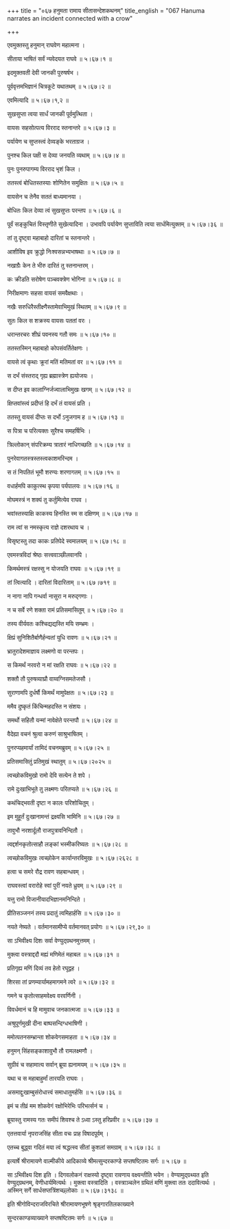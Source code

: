 +++
title = "०६७ हनुमता रामाय सीतासन्देशकथनम्"
title_english = "067 Hanuma narrates an incident connected with a crow"

+++


एवमुक्तस्तु हनुमान् राघवेण महात्मना ।  

सीताया भाषितं सर्वं न्यवेदयत राघवे  ॥  ५।६७।१  ॥   

इदमुक्तवती देवी जानकी पुरुषर्षभ ।  

पूर्ववृत्तमभिज्ञानं चित्रकूटे यथातथम्  ॥  ५।६७।२  ॥   

एवमित्यादि  ॥  ५।६७।१,२  ॥   

  

सुखसुप्ता त्वया सार्धं जानकी पूर्वमुत्थिता ।  

वायसः सहसोत्पत्य विरराद स्तनान्तरे  ॥  ५।६७।३  ॥   

पर्यायेण च सुप्तस्त्वं देव्यङ्के भरताग्रज ।  

पुनश्च किल पक्षी स देव्या जनयति व्यथाम्  ॥  ५।६७।४  ॥   

पुनः पुनरुपागम्य विरराद भृशं किल ।  

ततस्त्वं बोधितस्तस्याः शोणितेन समुक्षितः  ॥  ५।६७।५  ॥   

वायसेन च तेनैव सततं बाध्यमानया ।  

बोधितः किल देव्या त्वं सुखसुप्तः परन्तप  ॥  ५।६७।६  ॥   

पूर्वं सङ्कुचितं विस्तृणीते सुखेत्यादिना । उभावपि पर्यायेण सुप्ताविति
त्वया सार्धमित्युक्तम्  ॥  ५।६७।३६  ॥   

  

तां तु दृष्ट्वा महाबाहो दारितां च स्तनान्तरे ।  

आशीविष इव क्रुद्धो निःश्वसन्नभ्यभाषथाः  ॥  ५।६७।७  ॥   

नखाग्रैः केन ते भीरु दारितं तु स्तनान्तरम् ।  

कः क्रीडति सरोषेण पञ्चवक्त्रेण भोगिना  ॥  ५।६७।८  ॥   

निरीक्षमाणः सहसा वायसं समवैक्षथाः ।  

नखैः सरुधिरैस्तीक्ष्णैस्तामेवाभिमुखं स्थितम्  ॥  ५।६७।९  ॥   

सुतः किल स शक्रस्य वायसः पततां वरः ।  

धरान्तरचरः शीघ्रं पवनस्य गतौ समः  ॥  ५।६७।१०  ॥   

ततस्तस्मिन् महाबाहो कोपसंवर्तितेक्षणः ।  

वायसे त्वं कृथाः क्रूरां मतिं मतिमतां वर  ॥  ५।६७।११  ॥   

स दर्भं संस्तराद् गृह्य ब्रह्मास्त्रेण ह्ययोजयः ।  

स दीप्त इव कालाग्निर्जज्वालाभिमुखः खगम्  ॥  ५।६७।१२  ॥   

क्षिप्तवांस्त्वं प्रदीप्तं हि दर्भं तं वायसं प्रति ।  

ततस्तु वायसं दीप्तः स दर्भो ऽनुजगाम ह  ॥  ५।६७।१३  ॥   

स पित्रा च परित्यक्तः सुरैश्च समहर्षिभिः ।  

त्रिल्लोकान् संपरिक्रम्य त्रातारं नाधिगच्छति  ॥  ५।६७।१४  ॥   

पुनरेवागतस्त्रस्तस्त्वकाशमरिन्दम ।  

स तं निपतितं भूमौ शरण्यः शरणागतम्  ॥  ५।६७।१५  ॥   

वधार्हमपि काकुत्स्थ कृपया पर्यपालयः  ॥  ५।६७।१६  ॥   

मोघमस्त्रं न शक्यं तु कर्तुमित्येव राघव ।  

भवांस्तस्याक्षि काकस्य हिनस्ति स्म स दक्षिणम्  ॥  ५।६७।१७  ॥   

राम त्वां स नमस्कृत्य राज्ञे दशरथाय च ।  

विसृष्टस्तु तदा काकः प्रतिपेदे स्वमालयम्  ॥  ५।६७।१८  ॥   

एवमस्त्रविदां श्रेष्ठः सत्त्ववाञ्छीलवानपि ।  

किमर्थमस्त्रं रक्षस्सु न योजयति राघवः  ॥  ५।६७।१९  ॥   

तां त्वित्यादि । दारितां विदारिताम्  ॥  ५।६७।७१९  ॥   

  

न नागा नापि गन्धर्वा नासुरा न मरुद्गणाः ।  

न च सर्वे रणे शक्ता रामं प्रतिसमासितुम्  ॥  ५।६७।२०  ॥   

तस्य वीर्यवतः कश्चिद्यद्यस्ति मयि सम्भ्रमः ।  

क्षिप्रं सुनिशितैर्बाणैर्हन्यतां युधि रावणः  ॥  ५।६७।२१  ॥   

भ्रातुरादेशमाज्ञाय लक्ष्मणो वा परन्तपः ।  

स किमर्थं नरवरो न मां रक्षति राघवः  ॥  ५।६७।२२  ॥   

शक्तौ तौ पुरुषव्याघ्रौ वाय्वग्निसमतेजसौ ।  

सुराणामपि दुर्धर्षौ किमर्थं मामुपेक्षतः  ॥  ५।६७।२३  ॥   

ममैव दुष्कृतं किंचिन्महदस्ति न संशयः ।  

समर्थो सहितौ यन्मां नावेक्षेते परन्तपौ  ॥  ५।६७।२४  ॥   

वैदेह्या वचनं श्रुत्वा करुणं साश्रुभाषितम् ।  

पुनरप्यहमार्यां तामिदं वचनमब्रुवम्  ॥  ५।६७।२५  ॥   

प्रतिसमासितुं प्रतिमुखं स्थातुम्  ॥  ५।६७।२०२५  ॥   

  

त्वच्छोकविमुखो रामो देवि सत्येन ते शपे ।  

रामे दुःखाभिभूते तु लक्ष्मणः परितप्यते  ॥  ५।६७।२६  ॥   

कथंचिद्भवती दृष्टा न कालः परिशोचितुम् ।  

इम मुहूर्तं दुःखानामन्तं द्रक्ष्यसि भामिनि  ॥  ५।६७।२७  ॥   

तावुभौ नरशार्दूलौ राजपुत्रावनिन्दितौ ।  

त्वद्दर्शनकृतोत्साहौ लङ्कां भस्मीकरिष्यतः  ॥  ५।६७।२८  ॥   

त्वच्छोकविमुखः त्वच्छोकेन कार्यान्तरविमुखः  ॥  ५।६७।२६२८  ॥   

  

हत्वा च समरे रौद्र रावण सहबान्धवम् ।  

राघवस्त्वां वरारोहे स्वां पुरीं नयते ध्रुवम्  ॥  ५।६७।२९  ॥   

यत्तु रामो विजानीयादभिज्ञानमनिन्दिते ।  

प्रीतिसञ्जननं तस्य प्रदातुं त्वमिहार्हसि  ॥  ५।६७।३०  ॥   

नयते नेष्यते । वर्तमानसामीप्ये वर्तमानवत् प्रयोगः  ॥  ५।६७।२९,३०  ॥   

  

सा ऽभिवीक्ष्य दिशः सर्वा वेण्युद्ग्रथनमुत्तमम् ।  

मुक्त्वा वस्त्राद्ददौ मह्यं मणिमेतं महाबल  ॥  ५।६७।३१  ॥   

प्रतिगृह्य मणिं दिव्यं तव हेतो रघूद्वह ।  

शिरसा तां प्रणम्यार्यामहमागमने त्वरे  ॥  ५।६७।३२  ॥   

गमने च कृतोत्साहमवेक्ष्य वरवर्णिनी ।  

विवर्धमानं च हि मामुवाच जनकात्मजा  ॥  ५।६७।३३  ॥   

अश्रुपूर्णमुखी दीना बाष्पसन्दिग्धभाषिणी ।  

ममोत्पतनसम्भ्रान्ता शोकवेगसमाहता  ॥  ५।६७।३४  ॥   

हनुमन् सिंहसङ्काशावुभौ तौ रामलक्ष्मणौ ।  

सुग्रीवं च सहामात्य सर्वान् ब्रूया ह्यनामयम्  ॥  ५।६७।३५  ॥   

यथा च स महाबाहुर्मां तारयति राघवः ।  

असमाद्दुःखाम्बुसंरोधात्त्वं समाधातुमर्हसि  ॥  ५।६७।३६  ॥   

इमं च तीव्रं मम शोकवेगं रक्षोभिरेभिः परिभर्त्सनं च ।  

ब्रूयास्तु रामस्य गतः समीपं शिवश्च ते ऽध्वा ऽस्तु हरिप्रवीर  ॥  ५।६७।३७
 ॥   

एतत्तवार्या नृपराजसिंह सीता वचः प्राह विषादपूर्वम् ।  

एतच्च बुद्ध्वा गदितं मया त्वं श्रद्धत्स्व सीतां कुशलां समग्राम्  ॥ 
५।६७।३८  ॥   

इत्यार्षे श्रीरामायणे वाल्मीकीये आदिकाव्ये श्रीमत्सुन्दरकाण्डे
सप्तषष्टितमः सर्गः  ॥  ५।६७  ॥   

सा ऽभिवीक्ष्य दिश इति । दिगवलोकनं राक्षस्यो दृष्ट्वा रावणाय वक्ष्यन्तीति
भयेन । वेण्यामुद्ग्रथ्यत इति वेण्युद्ग्रथनम्, वेणीधार्यमित्यर्थः ।
मुक्त्वा वस्त्रादिति । वस्त्राञ्चलेन ग्रथितं मणिं मुक्त्वा ततः
ददावित्यर्थः । अस्मिन् सर्गे सार्धसप्तत्रिंशच्छ्लोकाः  ॥  ५।६७।३१३८  ॥   

इति श्रीगोविन्दराजविरचिते श्रीरामायणभूषणे श्रृङ्गारतिलकाख्याने  

सुन्दरकाण्डव्याख्याने सप्तषष्टितमः सर्गः  ॥  ५।६७  ॥   


